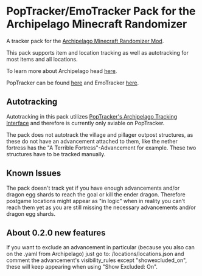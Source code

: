 # PopTracker/EmoTracker Pack for the Archipelago Minecraft Randomizer

A tracker pack for the [Archipelago Minecraft Randomizer Mod](https://github.com/KonoTyran/Minecraft_AP_Randomizer).

This pack supports item and location tracking as well as autotracking for most items and all locations.

To learn more about Archipelago head [here](https://archipelago.gg).

PopTracker can be found [here](https://github.com/black-sliver/PopTracker) and
EmoTracker [here](https://emotracker.net).

## Autotracking

Autotracking in this pack
utilizes [PopTracker's Archipelago Tracking Interface](https://github.com/black-sliver/PopTracker/blob/master/doc/AUTOTRACKING.md#archipelago-interface)
and therefore is currently only aviable on PopTracker.

The pack does not autotrack the village and pillager outpost structures, as these do not have an advancement attached to
them, like the nether fortress has the "A Terrible Fortress"-Advancement for example. These two structures have to be
tracked manually.

## Known Issues

The pack doesn't track yet if you have enough advancements and/or dragon egg shards to reach the goal or kill the ender
dragon. Therefore postgame locations might appear as "in logic" when in reality you can't reach them yet as you are
still missing the necessary advancements and/or dragon egg shards.

## About 0.2.0 new features

If you want to exclude an advancement in particular (because you also can on the .yaml from Archipelago) just go to:
/locations/locations.json and comment the advancement's visibility_rules except "showexcluded_on", these will keep
appearing when using "Show Excluded: On".
